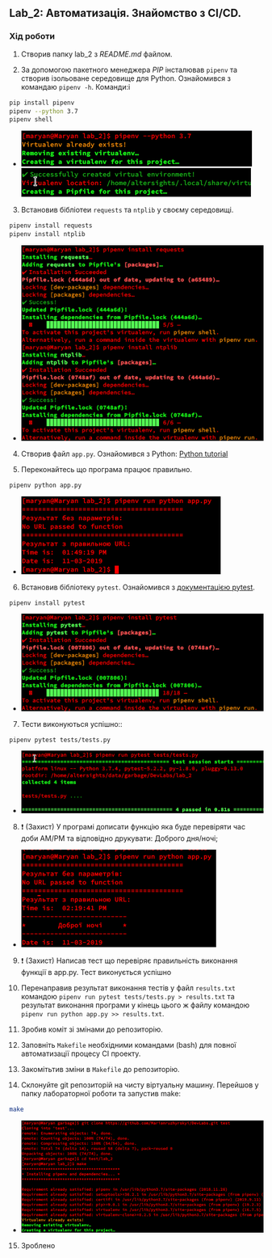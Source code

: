 ## Lab_2: Автоматизація. Знайомство з CI/CD.

### Хід роботи
1. Створив папку lab_2 з _README.md_ файлом.

2. За допомогою пакетного менеджера *PIP* інсталював `pipenv` та створив ізольоване середовище для Python. Ознайомився з командаю `pipenv -h`. Команди:i
```bash
pip install pipenv
pipenv --python 3.7
pipenv shell
```
  - ![pipenv_install](./img/pipenv_1.png) ![pipenv_install](./img/pipenv_2.png) 
    
3. Встановив бібліотеи  `requests`  та `ntplib`  у своєму середовищі. 
```bash
pipenv install requests
pipenv install ntplib
```
  - ![install libs](./img/pipenv_libs.png)

4. Створив файл `app.py`. Ознайомився з Python: [Python tutorial](https://www.tutorialspoint.com/python/index.htm)

5. Переконайтесь що програма працює правильно.
```bash
pipenv python app.py
```
  - ![test app.py](./img/app_py_test.png)
    

6. Встановив бібліотеку `pytest`. Ознайомився з  [документацією pytest](https://docs.pytest.org/en/latest/#).
```bash
pipenv install pytest
```
  - ![pytest install](./img/pytest_install.png)
    

7.  Тести виконуються успішно::
```bash
pipenv pytest tests/tests.py
```
  -  ![pytest install](./img/run_pytests_test.png)
    

8. :exclamation: (Захист) У програмі дописати функцію яка буде перевіряти час доби AM/PM та відповідно друкувати: Доброго дня/ночі;
  -  ![pytest install](./img/home_work.png)

9. :exclamation: (Захист) Написав тест що  перевіряє правильність виконання функції в app.py. Тест виконується успішно

10. Перенаправив результат виконання тестів у файл `results.txt` командою `pipenv run pytest tests/tests.py > results.txt` та результат виконання програми у кінець цього ж файлу командою `pipenv run python app.py >> results.txt`. 

11. Зробив  коміт зі змінами до репозиторію.

12. Заповніть `Makefile` необхідними командами (bash) для повної автоматизації процесу СІ  проекту.

13. Закомітьтив зміни в `Makefile` до репозиторію.

14. Склонуйте git репозиторій на чисту віртуальну машину. Перейшов  у папку лабораторної роботи та запустив make:
```bash
make
```
- ![makefile results](https://github.com/Marianruzhyrskyi/DevLabs/blob/master/lab_2/img/makefile_results.png)
15. Зроблено
